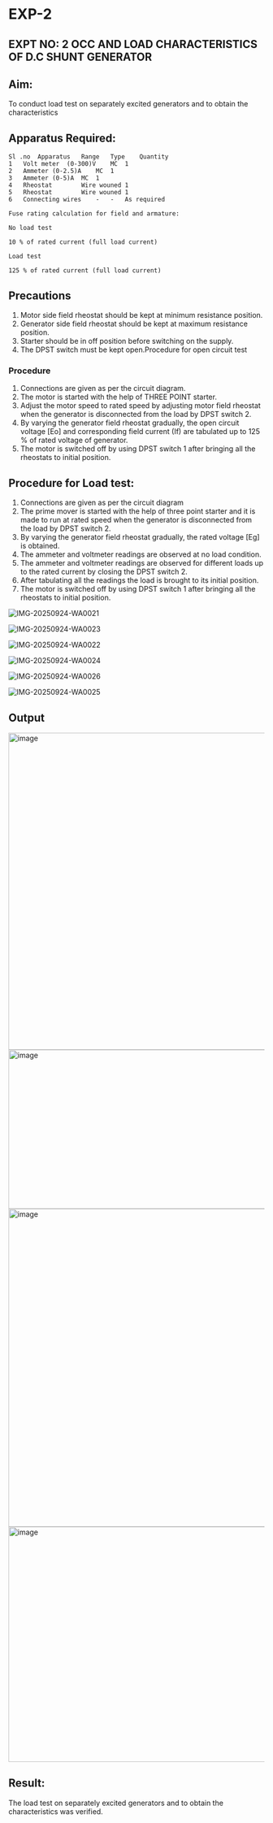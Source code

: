 # EXP-2
## EXPT NO: 2 OCC AND LOAD CHARACTERISTICS OF D.C SHUNT GENERATOR

## Aim:
To conduct load test on separately excited generators and to obtain the characteristics

## Apparatus Required:
```
Sl .no	Apparatus	Range	Type	Quantity
1	Volt meter	(0-300)V	MC	1
2	Ammeter	(0-2.5)A	MC	1
3	Ammeter	(0-5)A	MC	1
4	Rheostat		Wire wouned	1
5	Rheostat		Wire wouned	1
6	Connecting wires	-	-	As required

Fuse rating calculation for field and armature:

No load test

10 % of rated current (full load current)

Load test

125 % of rated current (full load current)
```

## Precautions

1.   Motor side field rheostat should be kept at minimum resistance position.
2.   Generator side field rheostat should be kept at maximum resistance position.
3.   Starter should be in off position before switching on the supply.
4.   The DPST switch must be kept open.Procedure for open circuit test
### Procedure
1.   Connections are given as per the circuit diagram.
2.   The motor is started with the help of THREE POINT starter.
3.   Adjust the motor speed to rated speed by adjusting motor field rheostat when the generator is disconnected from the load by DPST switch 2.
4.   By  varying  the  generator  field  rheostat  gradually,  the  open  circuit  voltage  [Eo]  and corresponding field current (If) are tabulated up to 125 % of rated voltage of generator.
5.   The motor is switched off by using DPST switch 1 after bringing all the rheostats to initial position.

## Procedure for Load test:

1.   Connections are given as per the circuit diagram
2.   The prime mover is started with the help of three point starter and it is made to run at rated speed when the generator is disconnected from the load by DPST switch 2.
3.   By varying the generator field rheostat gradually, the rated voltage [Eg] is obtained.
4.   The ammeter and voltmeter readings are observed at no load condition.
5.   The ammeter and voltmeter readings are observed for different loads up to the rated current by closing the DPST switch 2.
6.   After tabulating all the readings the load is brought to its initial position.
7.   The motor is switched off by using DPST switch 1 after bringing all the rheostats to initial position.

![IMG-20250924-WA0021](https://github.com/user-attachments/assets/8521ea93-bba1-4ed8-b0c0-19e993a5dd83)

![IMG-20250924-WA0023](https://github.com/user-attachments/assets/fc9ed08b-8537-4ca0-a385-05d2c35a3a01)

![IMG-20250924-WA0022](https://github.com/user-attachments/assets/5fb5a7dc-057b-4b18-af29-10ecf9334860)

![IMG-20250924-WA0024](https://github.com/user-attachments/assets/af3267a4-deb5-45bf-b3ce-16373fc76fab)

![IMG-20250924-WA0026](https://github.com/user-attachments/assets/bf3a5512-f19e-4477-be02-82272dc70a9f)

![IMG-20250924-WA0025](https://github.com/user-attachments/assets/48d9c4f6-1bb5-4658-99fd-9cfcfc88abd2)



## Output

<img width="1075" height="624" alt="image" src="https://github.com/user-attachments/assets/ceadc1ea-24c5-44d4-9cf2-dd4182453b88" />
<img width="1067" height="313" alt="image" src="https://github.com/user-attachments/assets/dfe61391-00e8-4448-96e2-7ec16f09d888" />
<img width="1370" height="626" alt="image" src="https://github.com/user-attachments/assets/3275d389-1f93-46a2-a33a-5b7f3b38bdc1" />
<img width="1373" height="463" alt="image" src="https://github.com/user-attachments/assets/b6585a45-a431-42ed-9f9c-e2a8497182c6" />


 
## Result:
The load test on separately excited generators and to obtain the characteristics was verified.
